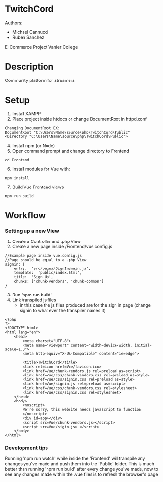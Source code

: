 
# TwitchCord
Authors:
* Michael Cannucci
* Ruben Sanchez

E-Commerce Project 
Vanier College 

# Description
Community platform for streamers

# Setup
1. Install XAMPP
2. Place project inside htdocs or change DocumentRoot in httpd.conf
```
Changing DocumentRoot EX:
DocumentRoot "C:\Users\Name\source\php\TwitchCord\Public"
<Directory "C:\Users\Name\source\php\TwitchCord\Public">
```
4. Install npm (or Node)
5. Open command prompt and change directory to Frontend
```
cd Frontend
```
6. Install modules for Vue with:
```
npm install
```
7. Build Vue Frontend views
```
npm run build
```

# Workflow

### Setting up a new View
1. Create a Controller and .php View
2. Create a new page inside /Frontend/vue.config.js
```
//Example page inside vue.config.js
//Page should be equal to a .php View
signin: {
	entry:  'src/pages/SignIn/main.js',
	template:  'public/index.html',
	title:  'Sign Up',
	chunks: ['chunk-vendors', 'chunk-common']
}
```
3. Run 'npm run build' 
4.  Link transpiled js files
	* in this case the js files produced are for the sign in page (change signin to what ever the transpiler names it)	
```
<?php
?>
<!DOCTYPE html>
<html lang="en">
    <head>
        <meta charset="UTF-8">
        <meta name="viewport" content="width=device-width, initial-scale=1.0">
		<meta http-equiv="X-UA-Compatible" content="ie=edge">
		
		<title>TwitchCord</title>
		<link rel=icon href=Vue/favicon.ico> 
		<link href=Vue/chunk-vendors.js rel=preload as=script>
		<link href=Vue/css/chunk-vendors.css rel=preload as=style>
		<link href=Vue/css/signin.css rel=preload as=style>
		<link href=Vue/signin.js rel=preload as=script>
		<link href=Vue/css/chunk-vendors.css rel=stylesheet>
		<link href=Vue/css/signin.css rel=stylesheet>
	</head>
	<body>
		<noscript>
		We're sorry, this website needs javascript to function
		</noscript>
		<div id=app></div>
		<script src=Vue/chunk-vendors.js></script> 
    	<script src=Vue/sigin.js> </script> 
	</body>
</html>
```

### Development tips

Running 'npm run watch' while inside the 'Frontend' will transpile any changes you've made and push them into the 'Public' folder. This is much better than running 'npm run build' after every change you've made, now to see any changes made within the .vue files is to refresh the browser's page

